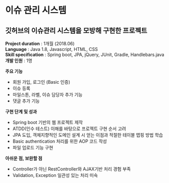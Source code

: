 # 이슈 관리 시스템  
깃허브의 이슈관리 시스템을 모방해 구현한 프로젝트  
---  

**Project duration** : 1개월 (2018.06)   
**Language** : Java 1.8, Javascript, HTML, CSS   
**Skill specification** : Spring boot, JPA, jQuery, JUnit, Gradle, Handlebars.java  
**개발 인원** : 1명  

**주요 기능**
- 회원 가입, 로그인 (Basic 인증)
- 이슈 등록
- 마일스톤, 라벨, 이슈 담당자 추가 기능
- 댓글 추가 기능

**구현 단계 및 성과**   
- Spring boot 기반의 웹 프로젝트 제작  
- ATDD(인수 테스트) 이해를 바탕으로 프로젝트 구현 순서 고려
- JPA 도입, 객체지향적인 도메인 설계 시 얻는 이점과 적절한 테이블 맵핑 방법 학습  
- Basic authentication 처리를 위한 AOP 코드 작성
- 파일 업로드 기능 구현

**아쉬운 점, 보완할 점**
- Controller가 아닌 RestController와 AJAX기반 처리 경험 부족
- Validation, Exception 일관성 있는 처리 미숙